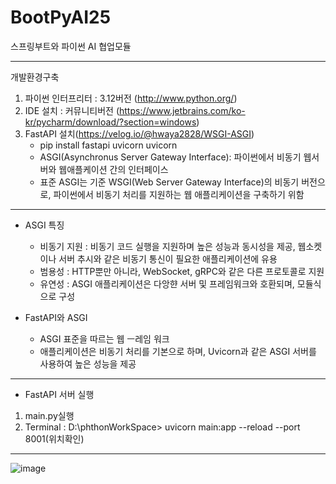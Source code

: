 # BootPyAI25
 스프링부트와 파이썬 AI 협업모듈

---
개발환경구축

1. 파이썬 인터프리터 : 3.12버전 (http://www.python.org/)
2. IDE 설치 : 커뮤니티버전 (https://www.jetbrains.com/ko-kr/pycharm/download/?section=windows)
3. FastAPI 설치(https://velog.io/@hwaya2828/WSGI-ASGI)
   - pip install fastapi uvicorn uvicorn
    - ASGI(Asynchronus Server Gateway Interface): 파이썬에서 비동기 웹서버와 웹애플케이션 간의 인터페이스
    - 표준 ASGI는 기준 WSGI(Web Server Gateway Interface)의 비동기 버전으로, 파이썬에서 비동기 처리를 지원하는 웹 애플리케이션을 구축하기 위함

---
- ASGI 특징
   - 비동기 지원 : 비동기 코드 실행을 지원하며 높은 성능과 동시성을 제공, 웹소켓이나 서버 추시와 같은 비동기 통신이 필요한 애플리케이션에 유용
   - 범용성 : HTTP뿐만 아니라, WebSocket, gRPC와 같은 다른 프로토콜로 지원
   - 유연성 : ASGI 애플리케이션은 다앙햔 서버 및 프레임워크와 호환되며, 모듈식으로 구성

- FastAPI와 ASGI
   - ASGI 표준을 따르는 웹 ㅡ레임 워크
   - 애플리케이션은 비동기 처리를 기본으로 하며, Uvicorn과 같은 ASGI 서버를 사용하여 높은 성능을 제공

---
- FastAPI 서버 실행
 1. main.py실행
 2. Terminal : D:\phthonWorkSpace> uvicorn main:app --reload --port 8001(위치확인)
---
![image](https://github.com/user-attachments/assets/844509cd-81a7-46b4-a703-7ab202388358)

